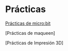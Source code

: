 # Prácticas

[Prácticas de micro:bit](microbit.md)

[Prácticas de maqueen]

[Prácticas de Impresión 3D]

